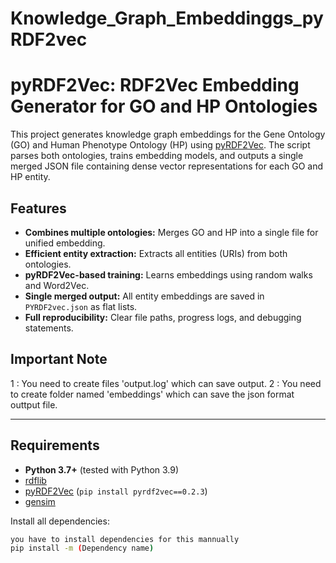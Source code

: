 # Knowledge_Graph_Embeddinggs_pyRDF2vec
# pyRDF2Vec: RDF2Vec Embedding Generator for GO and HP Ontologies

This project generates knowledge graph embeddings for the Gene Ontology (GO) and Human Phenotype Ontology (HP) using [pyRDF2Vec](https://github.com/IBCNServices/pyRDF2Vec). The script parses both ontologies, trains embedding models, and outputs a single merged JSON file containing dense vector representations for each GO and HP entity.

## Features

- **Combines multiple ontologies:** Merges GO and HP into a single file for unified embedding.
- **Efficient entity extraction:** Extracts all entities (URIs) from both ontologies.
- **pyRDF2Vec-based training:** Learns embeddings using random walks and Word2Vec.
- **Single merged output:** All entity embeddings are saved in `PYRDF2vec.json` as flat lists.
- **Full reproducibility:** Clear file paths, progress logs, and debugging statements.

## Important Note
1 : You need to create files 'output.log' which can save output.
2 : You need to create folder named 'embeddings' which can save the json format outtput file.
  

---
## Requirements

- **Python 3.7+** (tested with Python 3.9)
- [rdflib](https://pypi.org/project/rdflib/)
- [pyRDF2Vec](https://github.com/IBCNServices/pyRDF2Vec) (`pip install pyrdf2vec==0.2.3`)
- [gensim](https://pypi.org/project/gensim/)

Install all dependencies:

```bash
you have to install dependencies for this mannually
pip install -m (Dependency name)
